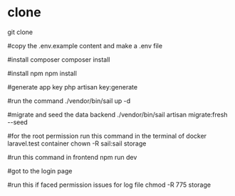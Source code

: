 # clone
git clone

#copy the .env.example content and make a .env file

#install composer 
composer install

#install npm 
npm install

#generate app key
php artisan key:generate

#run the command
./vendor/bin/sail up -d

#migrate and seed the data backend
./vendor/bin/sail artisan migrate:fresh --seed

#for the root permission run this command in the terminal of docker laravel.test container
chown -R sail:sail storage

#run this command in frontend
npm run dev

#got to the login page

#run this if faced permission issues for log file
chmod -R 775 storage
